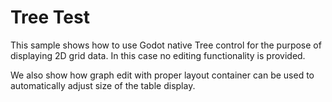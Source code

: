 # Tree Test

This sample shows how to use Godot native Tree control for the purpose of displaying 2D grid data. In this case no editing functionality is provided.

We also show how graph edit with proper layout container can be used to automatically adjust size of the table display.